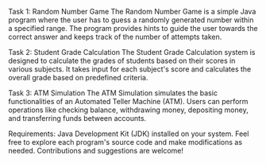 Task 1: 
Random Number Game
The Random Number Game is a simple Java program where the user has to guess a randomly generated number within a specified range. The program provides hints to guide the user towards the correct answer and keeps track of the number of attempts taken.

Task 2:
Student Grade Calculation
The Student Grade Calculation system is designed to calculate the grades of students based on their scores in various subjects. It takes input for each subject's score and calculates the overall grade based on predefined criteria.

Task 3:
ATM Simulation
The ATM Simulation simulates the basic functionalities of an Automated Teller Machine (ATM). Users can perform operations like checking balance, withdrawing money, depositing money, and transferring funds between accounts.

Requirements:
Java Development Kit (JDK) installed on your system.
Feel free to explore each program's source code and make modifications as needed. Contributions and suggestions are welcome!
